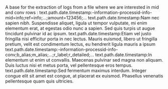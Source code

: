 A base for the extraction of logs from a file where we are interested in mid and conv rows :
text.path.date.timestamp:-information-processid-info-mid=info;ref=info;...;amount=123456;...
text.path.date.timestamp:Nam nec sapien nibh. Suspendisse aliquet, ligula ut tempor vulputate, mi enim elementum erat, at egestas odio nunc a sapien. Sed quis turpis ut augue tincidunt pulvinar id ac ipsum. 
text.path.date.timestamp:Etiam vel justo fringilla nisi efficitur porta in nec lectus. Mauris euismod, libero ut fringilla pretium, velit est condimentum lectus, eu hendrerit ligula mauris a ipsum
text.path.date.timestamp:-information-processid-info-conv;b_alias;m_alias;...;r_label;r_detailed;...
text.path.date.timestamp:In elementum ut enim ut convallis. Maecenas pulvinar sed magna non aliquam. Duis luctus nisi et metus porta, vel pellentesque eros tempus.
text.path.date.timestamp:Sed fermentum maximus interdum. Integer congue elit sit amet est congue, at placerat ex euismod. Phasellus venenatis pellentesque quam quis ultricies.
